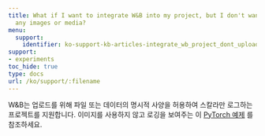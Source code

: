 ```yaml
---
title: What if I want to integrate W&B into my project, but I don't want to upload
  any images or media?
menu:
  support:
    identifier: ko-support-kb-articles-integrate_wb_project_dont_upload_any_images_media
support:
- experiments
toc_hide: true
type: docs
url: /ko/support/:filename
---
```


W&B는 업로드를 위해 파일 또는 데이터의 명시적 사양을 허용하여 스칼라만 로그하는 프로젝트를 지원합니다. 이미지를 사용하지 않고 로깅을 보여주는 이 [PyTorch 예제](http://wandb.me/pytorch-colab) 를 참조하세요.
